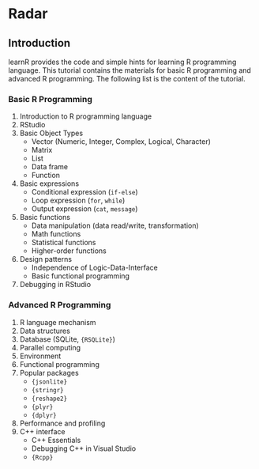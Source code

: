# Radar

## Introduction

learnR provides the code and simple hints for learning R programming language. This tutorial contains the materials for basic R programming and advanced R programming. The following list is the content of the tutorial.

### Basic R Programming

1. Introduction to R programming language
2. RStudio
3. Basic Object Types
    - Vector (Numeric, Integer, Complex, Logical, Character)
    - Matrix
    - List
    - Data frame
    - Function
4. Basic expressions
    - Conditional expression (`if-else`)
    - Loop expression (`for`, `while`)
    - Output expression (`cat`, `message`)
5. Basic functions
    - Data manipulation (data read/write, transformation)
    - Math functions
    - Statistical functions
    - Higher-order functions
6. Design patterns
    - Independence of Logic-Data-Interface
    - Basic functional programming
7. Debugging in RStudio

### Advanced R Programming

1. R language mechanism
2. Data structures
3. Database (SQLite, `{RSQLite}`)
4. Parallel computing
5. Environment
6. Functional programming
7. Popular packages
    - `{jsonlite}`
    - `{stringr}`
    - `{reshape2}`
    - `{plyr}`
    - `{dplyr}`
8. Performance and profiling
9. C++ interface
    - C++ Essentials
    - Debugging C++ in Visual Studio
    - `{Rcpp}`

